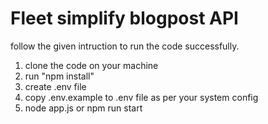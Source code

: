 # Fleet simplify blogpost API

follow the given intruction to run the code successfully.

1) clone the code on your machine
2) run "npm install"
3) create .env file
4) copy .env.example to .env file as per your system config
5) node app.js or npm run start
